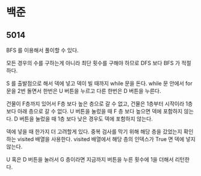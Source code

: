 # 백준

## 5014

BFS 를 이용해서 풀이할 수 있다.

모든 경우의 수를 구하는게 아니라 최단 횟수를 구해야 하므로 DFS 보다 BFS 가 적절하다.

S 를 출발점으로 해서 덱에 넣고 덱이 빌 때까지 while 문을 돈다. while 문 안에서 for 문을 2번 돌면서 한번은 U 버튼을 누르고 다른 한번은 D 버튼을 누른다.

건물이 F층까지 있어서 F층 보다 높은 층으로 갈 수 없고, 건물은 1층부터 시작이라 1층 보다 아래 층으로 갈 수 없다. U 버튼을 눌렀을 때 F 층 보다 높으면 덱에 포함하지 않는다. D 버튼을 눌렀을 때 1층 보다 낮은 경우도 덱에 포함하지 않는다.

덱에 넣을 때 한가지 더 고려할게 있다. 중복 검사를 막기 위해 해당 층을 갔었는지 확인하는 visited 배열을 사용한다. visited 배열에서 해당 층의 인덱스가 True 면 덱에 넣지 않는다.

U 혹은 D 버튼을 눌러서 G 층이라면 지금까지 버튼을 누른 횟수에 1을 더해서 리턴한다.